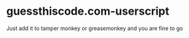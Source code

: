 # guessthiscode.com-userscript


Just add it to tamper monkey or greasemonkey and you are fine to go
